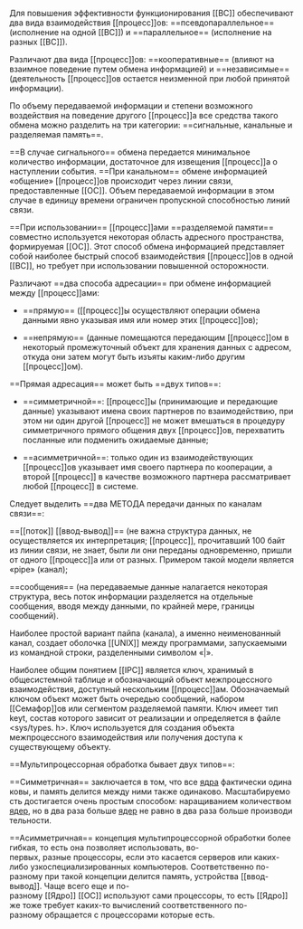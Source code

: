 Для повышения эффективности функционирования [[ВС]] обеспечивают два вида взаимодействия [[процесс]]ов: ==псевдопараллельное== (исполнение на одной [[ВС]]) и ==параллельное== (исполнение на разных [[ВС]]).

Различают два вида [[процесс]]ов: ==кооперативные== (влияют на взаимное поведение путем обмена информацией) и ==независимые== (деятельность [[процесс]]ов остается неизменной при любой принятой информации).

По объему передаваемой информации и степени возможного воздействия на поведение другого [[процесс]]а все средства такого обмена можно разделить на три категории: ==сигнальные, канальные и разделяемая память==.

==В случае сигнального== обмена передается минимальное количество информации, достаточное для извещения [[процесс]]а о наступлении события. ==При канальном== обмене информацией «общение» [[процесс]]ов происходит через линии связи, предоставленные [[ОС]]. Объем передаваемой информации в этом случае в единицу времени ограничен пропускной способностью линий связи.

==При использовании== [[процесс]]ами ==разделяемой памяти== совместно используется некоторая область адресного пространства, формируемая [[ОС]]. Этот способ обмена информацией представляет собой наиболее быстрый
способ взаимодействия [[процесс]]ов в одной [[ВС]], но требует при использовании повышенной осторожности.

Различают ==два способа адресации== при обмене информацией между [[процесс]]ами:

-   ==прямую== ([[процесс]]ы осуществляют операции обмена данными явно указывая имя или номер этих [[процесс]]ов);
    
-   ==непрямую== (данные помещаются передающим [[процесс]]ом в некоторый промежуточный объект для хранения данных с адресом, откуда они затем могут быть изъяты каким-либо другим [[процесс]]ом).
    

==Прямая адресация== может быть ==двух типов==:

-   ==симметричной==: [[процесс]]ы (принимающие и передающие данные) указывают имена своих партнеров по взаимодействию, при этом ни один другой [[процесс]] не может вмешаться в процедуру симметричного прямого общения двух [[процесс]]ов, перехватить посланные или подменить ожидаемые данные;
    
-   ==асимметричной==: только один из взаимодействующих [[процесс]]ов указывает имя своего партнера по кооперации, а второй [[процесс]] в качестве возможного партнера рассматривает любой [[процесс]] в системе.
    

Следует выделить ==два МЕТОДА передачи данных по каналам связи==:

==[[поток]] [[ввод-вывод]]== (не важна структура данных, не осуществляется их интерпретация; [[процесс]], прочитавший 100 байт из линии связи, не знает, были ли они переданы одновременно, пришли от одного [[процесс]]а или от разных. Примером такой модели является «pipe» (канал);

==сообщения== (на передаваемые данные налагается некоторая структура, весь поток информации разделяется на отдельные сообщения, вводя между данными, по крайней мере, границы сообщений).

Наиболее простой вариант пайпа (канала), а именно неименованный канал, создает оболочка [[UNIX]] между программами, запускаемыми из командной строки, разделенными символом «|».    
    

Наиболее общим понятием [[IPC]] является ключ, хранимый в общесистемной таблице и обозначающий объект межпроцессного взаимодействия, доступный нескольким [[процесс]]ам. Обозначаемый ключом объект может быть очередью сообщений, набором [[Семафор]]ов или сегментом разделяемой памяти. Ключ имеет тип keyt, состав которого зависит от реализации и определяется в файле <sys/types. h>. Ключ используется для создания объекта межпроцессного взаимодействия или получения доступа к существующему объекту.

==Мультипроцессорная обработка бывает двух типов==:

==Симметричная== заключается в том, что все [ядра](Ядро.md) фактически одинаковы, и память делится между ними также одинаково. Масштабируемость достигается очень простым способом: наращиванием количеством [ядер](Ядро.md), но в два раза больше [ядер](Ядро.md) не равно в два раза больше производительности.

==Асимметричная== концепция мультипроцессорной обработки более гибкая, то есть она позволяет использовать, во-первых, разные процессоры, если это касается серверов или каких-либо узкоспециализированных компьютеров. Cоответственно по-разному при такой концепции делится память, устройства [[ввод-вывод]]. Чаще всего еще и по-разному [[Ядро]] [[ОС]] используют сами процессоры, то есть [[Ядро]] же тоже требует каких-то вычислений соответственного по-разному обращается с процессорами которые есть.